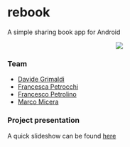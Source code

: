 # rebook

A simple sharing book app for Android
<br />
<p align="center"><img src="http://rbk.altervista.org/app2.png"/></p>

### Team

- [Davide Grimaldi](https://github.com/dgrimaldi)
- [Francesca Petrocchi](https://github.com/francipetrocchi)
- [Francesco Petrolino](https://github.com/FrancescoPetro)
- [Marco Micera](https://github.com/marcomicera)

### Project presentation

A quick slideshow can be found [here](https://docs.google.com/presentation/d/1BhJkaHjowAq2R_E4sTybv5Crc9nghLY5N8HZON2GRn0/edit?usp=sharing)
